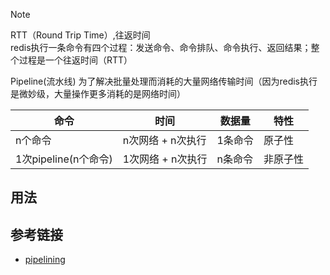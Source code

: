 

> [!NOTE]
> RTT（Round Trip Time）,往返时间    
> redis执行一条命令有四个过程：发送命令、命令排队、命令执行、返回结果；整个过程是一个往返时间（RTT）

Pipeline(流水线) 为了解决批量处理而消耗的大量网络传输时间（因为redis执行是微妙级，大量操作更多消耗的是网络时间）



| **命令**             | **时间**          | **数据量** | **特性** |
| -------------------- | ----------------- | ---------- | -------- |
| n个命令              | n次网络 + n次执行 | 1条命令    | 原子性   |
| 1次pipeline(n个命令) | 1次网络 + n次执行 | n条命令    | 非原子性 |



## 用法



## 参考链接

- [pipelining](https://redis.io/topics/pipelining)

